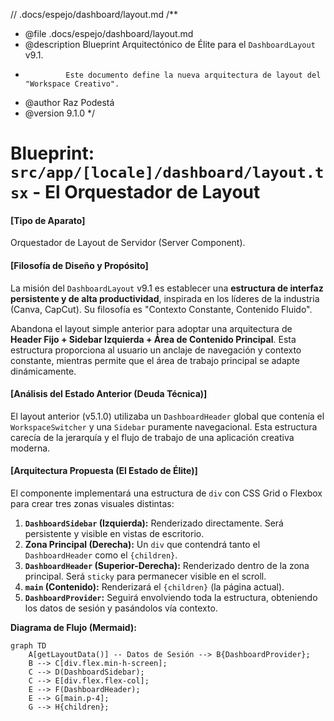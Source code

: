 // .docs/espejo/dashboard/layout.md
/**
 * @file .docs/espejo/dashboard/layout.md
 * @description Blueprint Arquitectónico de Élite para el `DashboardLayout` v9.1.
 *              Este documento define la nueva arquitectura de layout del "Workspace Creativo".
 * @author Raz Podestá
 * @version 9.1.0
 */
# Blueprint: `src/app/[locale]/dashboard/layout.tsx` - El Orquestador de Layout

#### **[Tipo de Aparato]**
Orquestador de Layout de Servidor (Server Component).

#### **[Filosofía de Diseño y Propósito]**
La misión del `DashboardLayout` v9.1 es establecer una **estructura de interfaz persistente y de alta productividad**, inspirada en los líderes de la industria (Canva, CapCut). Su filosofía es "Contexto Constante, Contenido Fluido".

Abandona el layout simple anterior para adoptar una arquitectura de **Header Fijo + Sidebar Izquierda + Área de Contenido Principal**. Esta estructura proporciona al usuario un anclaje de navegación y contexto constante, mientras permite que el área de trabajo principal se adapte dinámicamente.

#### **[Análisis del Estado Anterior (Deuda Técnica)]**
El layout anterior (v5.1.0) utilizaba un `DashboardHeader` global que contenía el `WorkspaceSwitcher` y una `Sidebar` puramente navegacional. Esta estructura carecía de la jerarquía y el flujo de trabajo de una aplicación creativa moderna.

#### **[Arquitectura Propuesta (El Estado de Élite)]**
El componente implementará una estructura de `div` con CSS Grid o Flexbox para crear tres zonas visuales distintas:

1.  **`DashboardSidebar` (Izquierda):** Renderizado directamente. Será persistente y visible en vistas de escritorio.
2.  **Zona Principal (Derecha):** Un `div` que contendrá tanto el `DashboardHeader` como el `{children}`.
3.  **`DashboardHeader` (Superior-Derecha):** Renderizado dentro de la zona principal. Será `sticky` para permanecer visible en el scroll.
4.  **`main` (Contenido):** Renderizará el `{children}` (la página actual).
5.  **`DashboardProvider`:** Seguirá envolviendo toda la estructura, obteniendo los datos de sesión y pasándolos vía contexto.

**Diagrama de Flujo (Mermaid):**
```mermaid
graph TD
    A[getLayoutData()] -- Datos de Sesión --> B{DashboardProvider};
    B --> C[div.flex.min-h-screen];
    C --> D(DashboardSidebar);
    C --> E[div.flex.flex-col];
    E --> F(DashboardHeader);
    E --> G[main.p-4];
    G --> H{children};